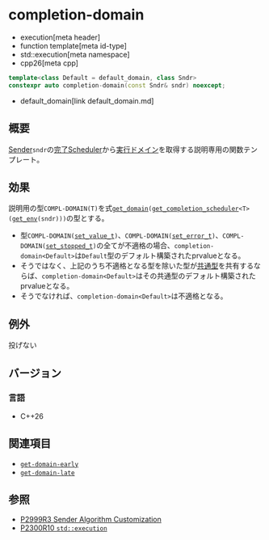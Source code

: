 # completion-domain
* execution[meta header]
* function template[meta id-type]
* std::execution[meta namespace]
* cpp26[meta cpp]

```cpp
template<class Default = default_domain, class Sndr>
constexpr auto completion-domain(const Sndr& sndr) noexcept;
```
* default_domain[link default_domain.md]

## 概要
[Sender](sender.md)`sndr`の[完了Scheduler](get_completion_scheduler.md)から[実行ドメイン](default_domain.md)を取得する説明専用の関数テンプレート。


## 効果
説明用の型`COMPL-DOMAIN(T)`を式[`get_domain`](get_domain.md)`(`[`get_completion_scheduler`](get_completion_scheduler.md)`<T>(`[`get_env`](get_env.md)`(sndr)))`の型とする。

- 型`COMPL-DOMAIN(`[`set_value_t`](set_value.md)`)`、`COMPL-DOMAIN(`[`set_error_t`](set_error.md)`)`、`COMPL-DOMAIN(`[`set_stopped_t`](set_stopped.md)`)`の全てが不適格の場合、`completion-domain<Default>`は`Default`型のデフォルト構築されたprvalueとなる。
- そうではなく、上記のうち不適格となる型を除いた型が[共通型](/reference/type_traits/common_type.md)を共有するならば、`completion-domain<Default>`はその共通型のデフォルト構築されたprvalueとなる。
- そうでなければ、`completion-domain<Default>`は不適格となる。


## 例外
投げない


## バージョン
### 言語
- C++26


## 関連項目
- [`get-domain-early`](get-domain-early.md.nolink)
- [`get-domain-late`](get-domain-late.md)


## 参照
- [P2999R3 Sender Algorithm Customization](https://www.open-std.org/jtc1/sc22/wg21/docs/papers/2023/p2999r3.html)
- [P2300R10 `std::execution`](https://www.open-std.org/jtc1/sc22/wg21/docs/papers/2024/p2300r10.html)
